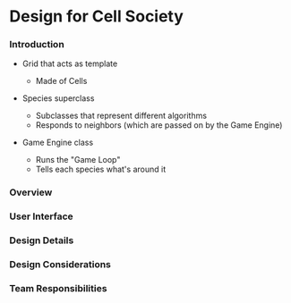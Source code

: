 # Design for Cell Society

### Introduction

+ Grid that acts as template
	* Made of Cells

+ Species superclass
	* Subclasses that represent different algorithms
	* Responds to neighbors (which are passed on by the Game Engine)

+ Game Engine class
	* Runs the "Game Loop" 
	* Tells each species what's around it
	

### Overview

### User Interface

### Design Details

### Design Considerations

### Team Responsibilities


